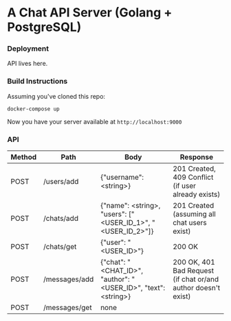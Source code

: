 # A Chat API Server (Golang + PostgreSQL)

### Deployment
API lives here.

### Build Instructions
Assuming you've cloned this repo:
```
docker-compose up
```
Now you have your server available at `http://localhost:9000`

### API
Method   | Path     | Body                                          | Response                               |
-------- | -------- | --------------------------------------------- | -------------------------------------- |
POST     | /users/add | {"username": \<string\>}                                      | 201 Created, 409 Conflict (if user already exists) |
POST     | /chats/add | {"name": \<string\>, "users": ["<USER_ID_1>", "<USER_ID_2>"]} | 201 Created (assuming all chat users exist) |
POST     | /chats/get | {"user": "<USER_ID>"}                                        | 200 OK |
POST     | /messages/add | {"chat": "<CHAT_ID>", "author": "<USER_ID>", "text": \<string\>} | 200 OK, 401 Bad Request (if chat or/and author doesn't exist) |
POST     | /messages/get | none                                     |  |